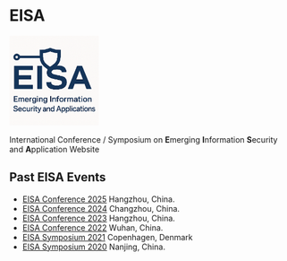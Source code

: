 # EISA
<img src="eisa-logo.png" width="160" height="160" />

International Conference / Symposium on <b>E</b>merging <b>I</b>nformation <b>S</b>ecurity and <b>A</b>pplication Website

## Past EISA Events
- [EISA Conference 2025](https://eisa.sptagelab.org/2025/) Hangzhou, China.
- [EISA Conference 2024](https://eisa.sptagelab.org/2024/) Changzhou, China.
- [EISA Conference 2023](https://eisa.sptagelab.org/2023/) Hangzhou, China.
- [EISA Conference 2022](https://eisa.sptagelab.org/2022/) Wuhan, China.
- [EISA Symposium 2021](https://eisa.sptagelab.org/2021/) Copenhagen, Denmark
- [EISA Symposium 2020](https://eisa.sptagelab.org/2020/) Nanjing, China.